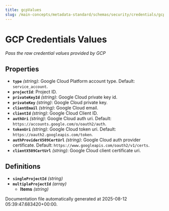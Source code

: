 ```yaml
---
title: gcpValues
slug: /main-concepts/metadata-standard/schemas/security/credentials/gcpvalues
---
```


# GCP Credentials Values

*Pass the raw credential values provided by GCP*

## Properties

- **`type`** *(string)*: Google Cloud Platform account type. Default: `service_account`.
- **`projectId`**: Project ID.
- **`privateKeyId`** *(string)*: Google Cloud private key id.
- **`privateKey`** *(string)*: Google Cloud private key.
- **`clientEmail`** *(string)*: Google Cloud email.
- **`clientId`** *(string)*: Google Cloud Client ID.
- **`authUri`** *(string)*: Google Cloud auth uri. Default: `https://accounts.google.com/o/oauth2/auth`.
- **`tokenUri`** *(string)*: Google Cloud token uri. Default: `https://oauth2.googleapis.com/token`.
- **`authProviderX509CertUrl`** *(string)*: Google Cloud auth provider certificate. Default: `https://www.googleapis.com/oauth2/v1/certs`.
- **`clientX509CertUrl`** *(string)*: Google Cloud client certificate uri.
## Definitions

- **`singleProjectId`** *(string)*
- **`multipleProjectId`** *(array)*
  - **Items** *(string)*


Documentation file automatically generated at 2025-08-12 05:39:47.683420+00:00.
